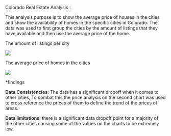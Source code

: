 Colorado Real Estate Analysis :

This analysis purpose is to show the average price of houses in the cities and show the availability of homes in the specific cities in Colorado. The data was used to first group the cities by the amount of listings that they have available and then use the average price of the home.




The amount of listings per city

![](https://lh7-rt.googleusercontent.com/docsz/AD_4nXdI3RqQLZoxKwrq6Mf4CvcZTebHxRzWUD3T2Gfo5XblQO8vwvQvf4iNOeKoY4WkzdI6Be-NV3OZizCXr90yckX1J5mcxE-as-ea4QbC7AQzn6tkJyFTt5wNAjwtsv07Vo6ai-K2asmmO4JgvFjFR-h3bum8?key=D8CJKx9o3c9i4fC8SYbtKQ)

The average price of homes in the cities

![](https://lh7-rt.googleusercontent.com/docsz/AD_4nXd3tGPgxn0ZZuh8466FpWhzW5PPwi6HtLYVw7LJMrh_fYVokjn_x4-NszIxQKxr7jbTAGgYHQ3F0ywGFsanqQSENfmhjM1ak5Z6wjkSNUo-ZdhNzc7ZSRa4xrDpvtgmaqEx3cSX0RrM8HqDTQuTY2zZxD_o?key=D8CJKx9o3c9i4fC8SYbtKQ)




*findings




**Data Consistencies**: The data has a significant dropoff when it comes to other cities, To combat this the price analysis on the second chart was used to cross reference the prices of them to define the trend of the prices of areas.

**Data limitations**: there is a significant data dropoff point for a majority of the other cities causing some of the values on the charts to be extremely low. 

